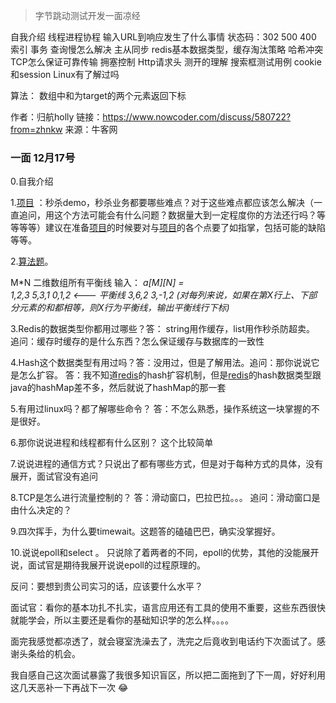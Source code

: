> 字节跳动测试开发一面凉经

自我介绍
线程进程协程
输入URL到响应发生了什么事情
状态码：302 500 400
索引
事务
查询慢怎么解决
主从同步
redis基本数据类型，缓存淘汰策略
哈希冲突
TCP怎么保证可靠传输
拥塞控制
Http请求头
测开的理解
搜索框测试用例
cookie和session
Linux有了解过吗

算法：
数组中和为target的两个元素返回下标



作者：归航holly
链接：https://www.nowcoder.com/discuss/580722?from=zhnkw
来源：牛客网



### 一面 12月17号 



  0.自我介绍 

  1.[项目]() ：秒杀demo，秒杀业务都要哪些难点？对于这些难点都应该怎么解决（一直追问，用这个方法可能会有什么问题？数据量大到一定程度你的方法还行吗？等等等等）建议在准备[项目]()的时候要对与[项目]()的各个点要了如指掌，包括可能的缺陷等等。 

  2.[算法题]()。 

  M*N 二维数组所有平衡线 
  输入： 
  *a[M][N] =*  
  *1,2,3* 
  *5,3,1* 
  *0,1,2 <--- 平衡线* 
  *3,6,2* 
  *3,-1,2* 
  *(对每列来说，如果在第X行上、下部分元素的和都相等，则X行为平衡线，输出平衡线行下标)* 

  3.Redis的数据类型你都用过哪些？答： string用作缓存，list用作秒杀防超卖。 追问：缓存时缓存的是什么东西？怎么保证缓存与数据库的一致性 

  4.Hash这个数据类型有用过吗？答：没用过，但是了解用法。追问：那你说说它是怎么扩容。 答：我不知道[redis]()的hash扩容机制，但是[redis]()的hash数据类型跟java的hashMap差不多，然后就说了hashMap的那一套 

  5.有用过linux吗？都了解哪些命令？ 答：不怎么熟悉，操作系统这一块掌握的不是很好。 
 

  6.那你说说进程和线程都有什么区别？ 这个比较简单 

  7.说说进程的通信方式？只说出了都有哪些方式，但是对于每种方式的具体，没有展开，面试官没有追问 

  8.TCP是怎么进行流量控制的？ 答：滑动窗口，巴拉巴拉。。。 追问：滑动窗口是由什么决定的？ 

  9.四次挥手，为什么要timewait。这题答的磕磕巴巴，确实没掌握好。 

  10.说说epoll和select 。 只说除了着两者的不同，epoll的优势，其他的没能展开说，面试官是期待我展开说说epoll的过程原理的。 

  
 

  反问：要想到贵公司实习的话，应该要什么水平？ 

  面试官：看你的基本功扎不扎实，语言应用还有工具的使用不重要，这些东西很快就能学会，所以主要还是看你的基础知识学的怎么样。。。。 

  
 

  面完我感觉都凉透了，就会寝室洗澡去了，洗完之后竟收到电话约下次面试了。感谢头条给的机会。 

  我自感自己这次面试暴露了我很多知识盲区，所以把二面拖到了下一周，好好利用这几天恶补一下再战下一次 😂



